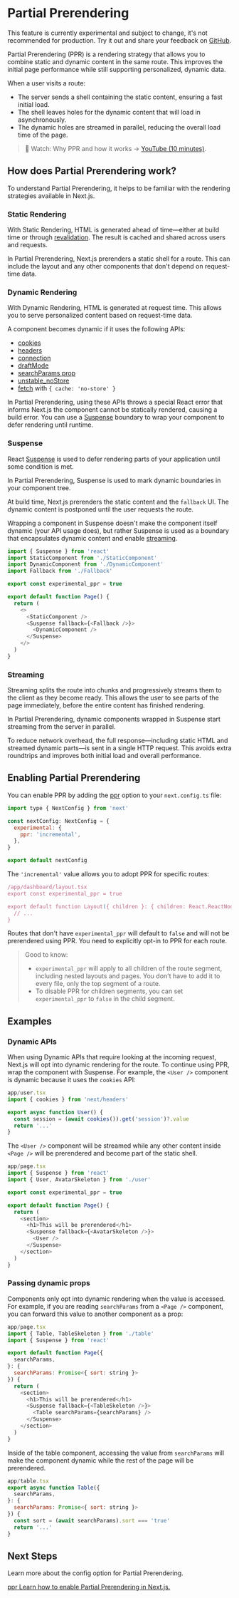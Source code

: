 # Partial Prerendering

This feature is currently experimental and subject to change, it's not recommended for production. Try it out and share your feedback on [GitHub](https://github.com/vercel/next.js/issues).

Partial Prerendering (PPR) is a rendering strategy that allows you to combine static and dynamic content in the same route. This improves the initial page performance while still supporting personalized, dynamic data.

When a user visits a route:

- The server sends a shell containing the static content, ensuring a fast initial load.
- The shell leaves holes for the dynamic content that will load in asynchronously.
- The dynamic holes are streamed in parallel, reducing the overall load time of the page.

> 🎥 Watch: Why PPR and how it works → [YouTube (10 minutes)](https://www.youtube.com/watch?v=MTcPrTIBkpA).

## How does Partial Prerendering work?

To understand Partial Prerendering, it helps to be familiar with the rendering strategies available in Next.js.

### Static Rendering

With Static Rendering, HTML is generated ahead of time—either at build time or through [revalidation](https://nextjs.org/docs/app/guides/incremental-static-regeneration). The result is cached and shared across users and requests.

In Partial Prerendering, Next.js prerenders a static shell for a route. This can include the layout and any other components that don't depend on request-time data.

### Dynamic Rendering

With Dynamic Rendering, HTML is generated at request time. This allows you to serve personalized content based on request-time data.

A component becomes dynamic if it uses the following APIs:

- [cookies](https://nextjs.org/docs/app/api-reference/functions/cookies)
- [headers](https://nextjs.org/docs/app/api-reference/functions/headers)
- [connection](https://nextjs.org/docs/app/api-reference/functions/connection)
- [draftMode](https://nextjs.org/docs/app/api-reference/functions/draft-mode)
- [searchParams prop](https://nextjs.org/docs/app/api-reference/file-conventions/page#searchparams-optional)
- [unstable_noStore](https://nextjs.org/docs/app/api-reference/functions/unstable_noStore)
- [fetch](https://nextjs.org/docs/app/api-reference/functions/fetch) with `{ cache: 'no-store' }`

In Partial Prerendering, using these APIs throws a special React error that informs Next.js the component cannot be statically rendered, causing a build error. You can use a [Suspense](https://nextjs.org/docs/app/getting-started/partial-prerendering#suspense) boundary to wrap your component to defer rendering until runtime.

### Suspense

React [Suspense](https://react.dev/reference/react/Suspense) is used to defer rendering parts of your application until some condition is met.

In Partial Prerendering, Suspense is used to mark dynamic boundaries in your component tree.

At build time, Next.js prerenders the static content and the `fallback` UI. The dynamic content is postponed until the user requests the route.

Wrapping a component in Suspense doesn't make the component itself dynamic (your API usage does), but rather Suspense is used as a boundary that encapsulates dynamic content and enable [streaming](https://nextjs.org/docs/app/getting-started/partial-prerendering#streaming).

```javascript
import { Suspense } from 'react'
import StaticComponent from './StaticComponent'
import DynamicComponent from './DynamicComponent'
import Fallback from './Fallback'

export const experimental_ppr = true

export default function Page() {
  return (
    <>
      <StaticComponent />
      <Suspense fallback={<Fallback />}>
        <DynamicComponent />
      </Suspense>
    </>
  )
}
```

### Streaming

Streaming splits the route into chunks and progressively streams them to the client as they become ready. This allows the user to see parts of the page immediately, before the entire content has finished rendering.

In Partial Prerendering, dynamic components wrapped in Suspense start streaming from the server in parallel.

To reduce network overhead, the full response—including static HTML and streamed dynamic parts—is sent in a single HTTP request. This avoids extra roundtrips and improves both initial load and overall performance.

## Enabling Partial Prerendering

You can enable PPR by adding the [ppr](https://rc.nextjs.org/docs/app/api-reference/next-config-js/ppr) option to your `next.config.ts` file:

```javascript
import type { NextConfig } from 'next'

const nextConfig: NextConfig = {
  experimental: {
    ppr: 'incremental',
  },
}

export default nextConfig
```

The `'incremental'` value allows you to adopt PPR for specific routes:

```javascript
/app/dashboard/layout.tsx
export const experimental_ppr = true

export default function Layout({ children }: { children: React.ReactNode }) {
  // ...
}
```

Routes that don't have `experimental_ppr` will default to `false` and will not be prerendered using PPR. You need to explicitly opt-in to PPR for each route.

> Good to know:
>
> - `experimental_ppr` will apply to all children of the route segment, including nested layouts and pages. You don't have to add it to every file, only the top segment of a route.
> - To disable PPR for children segments, you can set `experimental_ppr` to `false` in the child segment.

## Examples

### Dynamic APIs

When using Dynamic APIs that require looking at the incoming request, Next.js will opt into dynamic rendering for the route. To continue using PPR, wrap the component with Suspense. For example, the `<User />` component is dynamic because it uses the `cookies` API:

```javascript
app/user.tsx
import { cookies } from 'next/headers'

export async function User() {
  const session = (await cookies()).get('session')?.value
  return '...'
}
```

The `<User />` component will be streamed while any other content inside `<Page />` will be prerendered and become part of the static shell.

```javascript
app/page.tsx
import { Suspense } from 'react'
import { User, AvatarSkeleton } from './user'

export const experimental_ppr = true

export default function Page() {
  return (
    <section>
      <h1>This will be prerendered</h1>
      <Suspense fallback={<AvatarSkeleton />}>
        <User />
      </Suspense>
    </section>
  )
}
```

### Passing dynamic props

Components only opt into dynamic rendering when the value is accessed. For example, if you are reading `searchParams` from a `<Page />` component, you can forward this value to another component as a prop:

```javascript
app/page.tsx
import { Table, TableSkeleton } from './table'
import { Suspense } from 'react'

export default function Page({
  searchParams,
}: {
  searchParams: Promise<{ sort: string }>
}) {
  return (
    <section>
      <h1>This will be prerendered</h1>
      <Suspense fallback={<TableSkeleton />}>
        <Table searchParams={searchParams} />
      </Suspense>
    </section>
  )
}
```

Inside of the table component, accessing the value from `searchParams` will make the component dynamic while the rest of the page will be prerendered.

```javascript
app/table.tsx
export async function Table({
  searchParams,
}: {
  searchParams: Promise<{ sort: string }>
}) {
  const sort = (await searchParams).sort === 'true'
  return '...'
}
```

## Next Steps

Learn more about the config option for Partial Prerendering.

[ppr Learn how to enable Partial Prerendering in Next.js.](https://nextjs.org/docs/app/api-reference/config/next-config-js/ppr)
